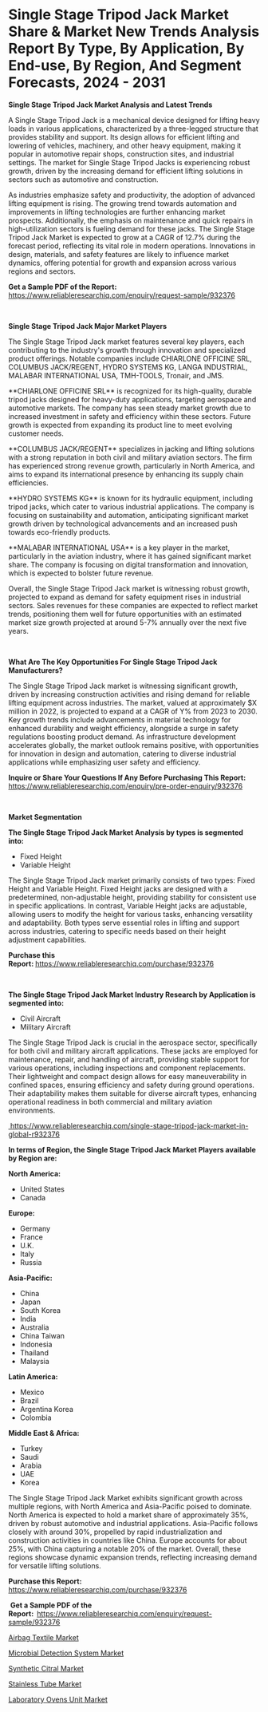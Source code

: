 <p><h1>Single Stage Tripod Jack Market Share & Market New Trends Analysis Report By Type, By Application, By End-use, By Region, And Segment Forecasts, 2024 - 2031</h1></p><p><strong>Single Stage Tripod Jack Market Analysis and Latest Trends</strong></p>
<p><p>A Single Stage Tripod Jack is a mechanical device designed for lifting heavy loads in various applications, characterized by a three-legged structure that provides stability and support. Its design allows for efficient lifting and lowering of vehicles, machinery, and other heavy equipment, making it popular in automotive repair shops, construction sites, and industrial settings. The market for Single Stage Tripod Jacks is experiencing robust growth, driven by the increasing demand for efficient lifting solutions in sectors such as automotive and construction.</p><p>As industries emphasize safety and productivity, the adoption of advanced lifting equipment is rising. The growing trend towards automation and improvements in lifting technologies are further enhancing market prospects. Additionally, the emphasis on maintenance and quick repairs in high-utilization sectors is fueling demand for these jacks. The Single Stage Tripod Jack Market is expected to grow at a CAGR of 12.7% during the forecast period, reflecting its vital role in modern operations. Innovations in design, materials, and safety features are likely to influence market dynamics, offering potential for growth and expansion across various regions and sectors.</p></p>
<p><strong>Get a Sample PDF of the Report:&nbsp;</strong> <a href="https://www.reliableresearchiq.com/enquiry/request-sample/932376?utm_campaign=1720&utm_medium=2&utm_source=Github&utm_content=ia&utm_term=25122024&utm_id=single-stage-tripod-jack">https://www.reliableresearchiq.com/enquiry/request-sample/932376</a></p>
<p>&nbsp;</p>
<p><strong>Single Stage Tripod Jack Major Market Players</strong></p>
<p><p>The Single Stage Tripod Jack market features several key players, each contributing to the industry's growth through innovation and specialized product offerings. Notable companies include CHIARLONE OFFICINE SRL, COLUMBUS JACK/REGENT, HYDRO SYSTEMS KG, LANGA INDUSTRIAL, MALABAR INTERNATIONAL USA, TMH-TOOLS, Tronair, and JMS.</p><p>**CHIARLONE OFFICINE SRL** is recognized for its high-quality, durable tripod jacks designed for heavy-duty applications, targeting aerospace and automotive markets. The company has seen steady market growth due to increased investment in safety and efficiency within these sectors. Future growth is expected from expanding its product line to meet evolving customer needs.</p><p>**COLUMBUS JACK/REGENT** specializes in jacking and lifting solutions with a strong reputation in both civil and military aviation sectors. The firm has experienced strong revenue growth, particularly in North America, and aims to expand its international presence by enhancing its supply chain efficiencies.</p><p>**HYDRO SYSTEMS KG** is known for its hydraulic equipment, including tripod jacks, which cater to various industrial applications. The company is focusing on sustainability and automation, anticipating significant market growth driven by technological advancements and an increased push towards eco-friendly products.</p><p>**MALABAR INTERNATIONAL USA** is a key player in the market, particularly in the aviation industry, where it has gained significant market share. The company is focusing on digital transformation and innovation, which is expected to bolster future revenue.</p><p>Overall, the Single Stage Tripod Jack market is witnessing robust growth, projected to expand as demand for safety equipment rises in industrial sectors. Sales revenues for these companies are expected to reflect market trends, positioning them well for future opportunities with an estimated market size growth projected at around 5-7% annually over the next five years.</p></p>
<p>&nbsp;</p>
<p><strong>What Are The Key Opportunities For Single Stage Tripod Jack Manufacturers?</strong></p>
<p><p>The Single Stage Tripod Jack market is witnessing significant growth, driven by increasing construction activities and rising demand for reliable lifting equipment across industries. The market, valued at approximately $X million in 2022, is projected to expand at a CAGR of Y% from 2023 to 2030. Key growth trends include advancements in material technology for enhanced durability and weight efficiency, alongside a surge in safety regulations boosting product demand. As infrastructure development accelerates globally, the market outlook remains positive, with opportunities for innovation in design and automation, catering to diverse industrial applications while emphasizing user safety and efficiency.</p></p>
<p><strong>Inquire or Share Your Questions If Any Before Purchasing This Report:</strong> <a href="https://www.reliableresearchiq.com/enquiry/pre-order-enquiry/932376?utm_campaign=1720&utm_medium=2&utm_source=Github&utm_content=ia&utm_term=25122024&utm_id=single-stage-tripod-jack">https://www.reliableresearchiq.com/enquiry/pre-order-enquiry/932376</a></p>
<p>&nbsp;</p>
<p><strong>Market Segmentation</strong></p>
<p><strong>The Single Stage Tripod Jack Market Analysis by types is segmented into:</strong></p>
<p><ul><li>Fixed Height</li><li>Variable Height</li></ul></p>
<p><p>The Single Stage Tripod Jack market primarily consists of two types: Fixed Height and Variable Height. Fixed Height jacks are designed with a predetermined, non-adjustable height, providing stability for consistent use in specific applications. In contrast, Variable Height jacks are adjustable, allowing users to modify the height for various tasks, enhancing versatility and adaptability. Both types serve essential roles in lifting and support across industries, catering to specific needs based on their height adjustment capabilities.</p></p>
<p><strong>Purchase this Report:&nbsp;</strong><a href="https://www.reliableresearchiq.com/purchase/932376?utm_campaign=1720&utm_medium=2&utm_source=Github&utm_content=ia&utm_term=25122024&utm_id=single-stage-tripod-jack">https://www.reliableresearchiq.com/purchase/932376</a></p>
<p>&nbsp;</p>
<p><strong>The Single Stage Tripod Jack Market Industry Research by Application is segmented into:</strong></p>
<p><ul><li>Civil Aircraft</li><li>Military Aircraft</li></ul></p>
<p><p>The Single Stage Tripod Jack is crucial in the aerospace sector, specifically for both civil and military aircraft applications. These jacks are employed for maintenance, repair, and handling of aircraft, providing stable support for various operations, including inspections and component replacements. Their lightweight and compact design allows for easy maneuverability in confined spaces, ensuring efficiency and safety during ground operations. Their adaptability makes them suitable for diverse aircraft types, enhancing operational readiness in both commercial and military aviation environments.</p></p>
<p><a href="https://www.reliableresearchiq.com/single-stage-tripod-jack-market-in-global-r932376?utm_campaign=1720&utm_medium=2&utm_source=Github&utm_content=ia&utm_term=25122024&utm_id=single-stage-tripod-jack">&nbsp;https://www.reliableresearchiq.com/single-stage-tripod-jack-market-in-global-r932376</a></p>
<p><strong>In terms of Region, the Single Stage Tripod Jack Market Players available by Region are:</strong></p>
<p>
    <p> <strong> North America: </strong>
        <ul>
            <li>United States</li>
            <li>Canada</li>
        </ul>
        </p> 
    <p> <strong> Europe: </strong>
        <ul>
            <li>Germany</li>
            <li>France</li>
            <li>U.K.</li>
            <li>Italy</li>
            <li>Russia</li>
        </ul>
        </p> 
    <p> <strong> Asia-Pacific: </strong>
        <ul>
            <li>China</li>
            <li>Japan</li>
            <li>South Korea</li>
            <li>India</li>
            <li>Australia</li>
            <li>China Taiwan</li>
            <li>Indonesia</li>
            <li>Thailand</li>
            <li>Malaysia</li>
        </ul>
        </p> 
    <p> <strong> Latin America: </strong>
        <ul>
            <li>Mexico</li>
            <li>Brazil</li>
            <li>Argentina Korea</li>
            <li>Colombia</li>
        </ul>
        </p> 
    <p> <strong> Middle East & Africa: </strong>
        <ul>
            <li>Turkey</li>
            <li>Saudi</li>
            <li>Arabia</li>
            <li>UAE</li>
            <li>Korea</li>
        </ul>
    </p>
    </p>
<p><p>The Single Stage Tripod Jack Market exhibits significant growth across multiple regions, with North America and Asia-Pacific poised to dominate. North America is expected to hold a market share of approximately 35%, driven by robust automotive and industrial applications. Asia-Pacific follows closely with around 30%, propelled by rapid industrialization and construction activities in countries like China. Europe accounts for about 25%, with China capturing a notable 20% of the market. Overall, these regions showcase dynamic expansion trends, reflecting increasing demand for versatile lifting solutions.</p></p>
<p><strong>Purchase this Report: </strong><a href="https://www.reliableresearchiq.com/purchase/932376?utm_campaign=1720&utm_medium=2&utm_source=Github&utm_content=ia&utm_term=25122024&utm_id=single-stage-tripod-jack">https://www.reliableresearchiq.com/purchase/932376</a></p>
<p>&nbsp;<strong>Get a Sample PDF of the Report:&nbsp;&nbsp;</strong><a href="https://www.reliableresearchiq.com/enquiry/request-sample/932376?utm_campaign=1720&utm_medium=2&utm_source=Github&utm_content=ia&utm_term=25122024&utm_id=single-stage-tripod-jack">https://www.reliableresearchiq.com/enquiry/request-sample/932376</a></p>
<p><strong></strong></p>
<p><p><a href="https://www.linkedin.com/pulse/p-factrackr-ho6he?utm_campaign=1720&utm_medium=2&utm_source=Github&utm_content=ia&utm_term=25122024&utm_id=single-stage-tripod-jack">Airbag Textile Market</a></p><p><a href="https://www.linkedin.com/pulse/competitive-landscape-analysis-microbial-detection-system-29oqc?utm_campaign=1720&utm_medium=2&utm_source=Github&utm_content=ia&utm_term=25122024&utm_id=single-stage-tripod-jack">Microbial Detection System Market</a></p><p><a href="https://www.linkedin.com/pulse/a-mkt-nova-vc8zf?utm_campaign=1720&utm_medium=2&utm_source=Github&utm_content=ia&utm_term=25122024&utm_id=single-stage-tripod-jack">Synthetic Citral Market</a></p><p><a href="https://www.linkedin.com/pulse/stainless-tube-market-size-analysis-2024-2031-projected-cagr-rpqoe?utm_campaign=1720&utm_medium=2&utm_source=Github&utm_content=ia&utm_term=25122024&utm_id=single-stage-tripod-jack">Stainless Tube Market</a></p><p><a href="https://github.com/mookiesville/Market-Research-Report-List-1/blob/main/laboratory-ovens-unit-market.md?utm_campaign=1720&utm_medium=2&utm_source=Github&utm_content=ia&utm_term=25122024&utm_id=single-stage-tripod-jack">Laboratory Ovens Unit Market</a></p></p>